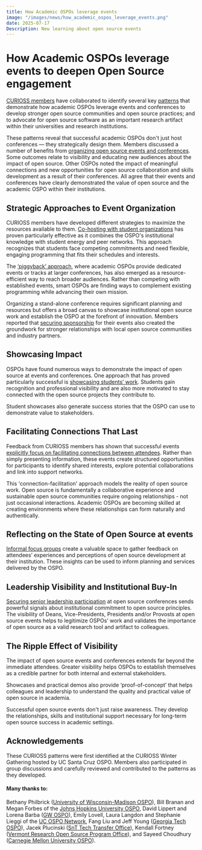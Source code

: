 ```yaml
---
title: How Academic OSPOs leverage events
image: "/images/news/how_academic_ospos_leverage_events.png"
date: 2025-07-17
Description: New learning about open source events
---
```


# How Academic OSPOs leverage events to deepen Open Source engagement

[CURIOSS members](https://curioss.org/about/members/) have collaborated to identify several key [patterns](https://curioss.org/resources/curioss-patterns/) that demonstrate how academic OSPOs leverage events and conferences to develop stronger open source communities and open source practices; and to advocate for open source software as an important research artifact within their universities and research institutions. 

These patterns reveal that successful academic OSPOs don't just host conferences — they strategically design them. Members discussed a number of benefits from [organizing open source events and conferences](https://github.com/CURIOSSorg/curioss-patterns/blob/main/host-an-open-source-conference.md). Some outcomes relate to visibility and educating new audiences about the impact of open source. Other OSPOs noted the impact of meaningful connections and new opportunities for open source collaboration and skills development as a result of their conferences. All agree that their events and conferences have clearly demonstrated the value of open source and the academic OSPO within their institutions.

## Strategic Approaches to Event Organization

CURIOSS members have developed different strategies to maximize the resources available to them. [Co-hosting with student organizations](https://github.com/CURIOSSorg/curioss-patterns/blob/main/cohosting-student-events.md) has proven particularly effective as it combines the OSPO's institutional knowledge with student energy and peer networks. This approach recognizes that students face competing commitments and need flexible, engaging programming that fits their schedules and interests.

The [‘piggyback’ approach](https://github.com/CURIOSSorg/curioss-patterns/blob/main/piggyback-onto-a-larger-conference.md), where academic OSPOs provide dedicated events or tracks at larger conferences, has also emerged as a resource-efficient way to reach broader audiences. Rather than competing with established events, smart OSPOs are finding ways to complement existing programming while advancing their own mission.

Organizing a stand-alone conference requires significant planning and resources but offers a broad canvas to showcase institutional open source work and establish the OSPO at the forefront of innovation. Members reported that [securing sponsorship](https://github.com/CURIOSSorg/curioss-patterns/blob/main/secure-sponsorship-for-an-open-source-conference.md) for their events also created the groundwork for stronger relationships with local open source communities and industry partners. 

## Showcasing Impact

OSPOs have found numerous ways to demonstrate the impact of open source at events and conferences. One approach that has proved particularly successful is [showcasing students’ work](https://github.com/CURIOSSorg/curioss-patterns/blob/main/student-showcase-sessions-at-ospo-events.md). Students gain recognition and professional visibility and are also more motivated to stay connected with the open source projects they contribute to. 

Student showcases also generate success stories that the OSPO can use to demonstrate value to stakeholders. 

## Facilitating Connections That Last

Feedback from CURIOSS members has shown that successful events [explicitly focus on facilitating connections between attendees](https://github.com/CURIOSSorg/curioss-patterns/blob/main/facilitate-connections-at-open-source-conferences.md). Rather than simply presenting information, these events create structured opportunities for participants to identify shared interests, explore potential collaborations and link into support networks.

This 'connection-facilitation' approach models the reality of open source work. Open source is fundamentally a collaborative experience and sustainable open source communities require ongoing relationships - not just occasional interactions. Academic OSPOs are becoming skilled at creating environments where these relationships can form naturally and authentically.

## Reflecting on the State of Open Source at events

[Informal focus groups](https://github.com/CURIOSSorg/curioss-patterns/blob/main/informal-ospo-focus-groups-at-open-source-events.md) create a valuable space to gather feedback on attendees’ experiences and perceptions of open source development at their institution. These insights can be used to inform planning and services delivered by the OSPO. 

## Leadership Visibility and Institutional Buy-In

[Securing senior leadership participation](https://github.com/CURIOSSorg/curioss-patterns/blob/main/senior-leadership-keynote.md) at open source conferences sends powerful signals about institutional commitment to open source principles. The visibility of Deans, Vice-Presidents, Presidents and/or Provosts at open source events helps to legitimize OSPOs’ work and validates the importance of open source as a valid research tool and artifact to colleagues.

## The Ripple Effect of Visibility

The impact of open source events and conferences extends far beyond the immediate attendees. Greater visibility helps OSPOs to establish themselves as a credible partner for both internal and external stakeholders.

Showcases and practical demos also provide ‘proof-of-concept’ that helps colleagues and leadership to understand the quality and practical value of open source in academia. 

Successful open source events don't just raise awareness. They develop the relationships, skills and institutional support necessary for long-term open source success in academic settings.

## Acknowledgements

These CURIOSS patterns were first identified at the CURIOSS Winter Gathering hosted by UC Santa Cruz OSPO. Members also participated in group discussions and carefully reviewed and contributed to the patterns as they developed. 

#### Many thanks to: 
 
Bethany Philbrick ([University of Wisconsin-Madison OSPO](https://ospo.wisc.edu/)), Bill Branan and Megan Forbes of the [Johns Hopkins University OSPO](https://ospo.library.jhu.edu/), David Lippert and Lorena Barba ([GW OSPO](https://ospo.gwu.edu/)), Emily Lovell, Laura Langdon and Stephanie Lieggi of the [UC OSPO Network](https://ucospo.net/), Fang Liu and Jeff Young ([Georgia Tech OSPO](https://ospo.cc.gatech.edu/)), Jacek Plucinski ([SnT Tech Transfer Office](https://www.uni.lu/snt-en/)), Kendall Fortney ([Vermont Research Open Source Program Office](https://verso.w3.uvm.edu/)), and Sayeed Choudhury ([Carnegie Mellon University OSPO](https://www.library.cmu.edu/services/ospo)).
